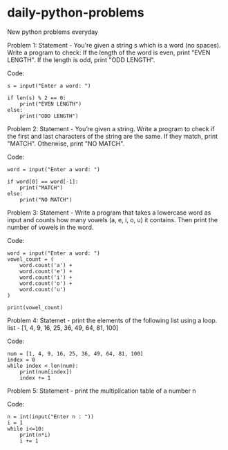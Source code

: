 # daily-python-problems 
New python problems everyday

Problem  1: Statement - 
You're given a string s which is a word (no spaces). Write a program to check:
If the length of the word is even, print "EVEN LENGTH".
If the length is odd, print "ODD LENGTH".

Code:

    s = input("Enter a word: ")

    if len(s) % 2 == 0:
        print("EVEN LENGTH")
    else:
        print("ODD LENGTH")

Problem 2: Statement -
You’re given a string. Write a program to check if the first and last characters of the string are the same.
If they match, print "MATCH".
Otherwise, print "NO MATCH".

Code:

    word = input("Enter a word: ")

    if word[0] == word[-1]:
        print("MATCH")
    else:
        print("NO MATCH")

Problem 3: Statement -
Write a program that takes a lowercase word as input and counts how many vowels (a, e, i, o, u) it contains.
Then print the number of vowels in the word.

Code:
    
    word = input("Enter a word: ")
    vowel_count = (
        word.count('a') +
        word.count('e') +
        word.count('i') +
        word.count('o') +
        word.count('u')
    )

    print(vowel_count)

Problem 4: Statemet - 
print the elements of the following list using a loop.
list - [1, 4, 9, 16, 25, 36, 49, 64, 81, 100]

Code:

    num = [1, 4, 9, 16, 25, 36, 49, 64, 81, 100]
    index = 0
    while index < len(num):
        print(num[index])
        index += 1

Problem 5: Statement - 
print the multiplication table of a number n

Code:

    n = int(input("Enter n : "))
    i = 1
    while i<=10:
        print(n*i)
        i += 1





















